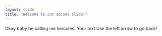```yaml
---
layout: slide
title: "Welcome to our second slide!"
---
```


Okay baby be calling me hercules.
Your text
Use the left arrow to go back!

